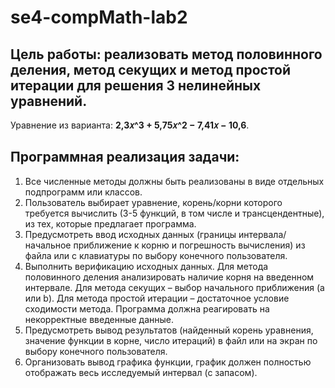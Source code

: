 # se4-compMath-lab2
## Цель работы: реализовать метод половинного деления, метод секущих и метод простой итерации для решения 3 нелинейных уравнений.
Уравнение из варианта: **2,3𝑥^3 + 5,75𝑥^2 − 7,41𝑥 − 10,6**.
## Программная реализация задачи:
1. Все численные методы должны быть реализованы в виде отдельных подпрограмм или классов.
2. Пользователь выбирает уравнение, корень/корни которого требуется вычислить (3-5 функций, в том числе и трансцендентные), из тех, которые предлагает программа.
3. Предусмотреть ввод исходных данных (границы интервала/начальное приближение к корню и погрешность вычисления) из файла или с клавиатуры по выбору конечного пользователя.
4. Выполнить верификацию исходных данных. Для метода половинного деления анализировать наличие корня на введенном интервале. Для метода секущих – выбор начального приближения (а или b). Для метода простой итерации – достаточное условие сходимости метода. Программа должна реагировать на некорректные введенные данные.
5. Предусмотреть вывод результатов (найденный корень уравнения, значение функции в корне, число итераций) в файл или на экран по выбору конечного пользователя.
6. Организовать вывод графика функции, график должен полностью отображать весь исследуемый интервал (с запасом).
